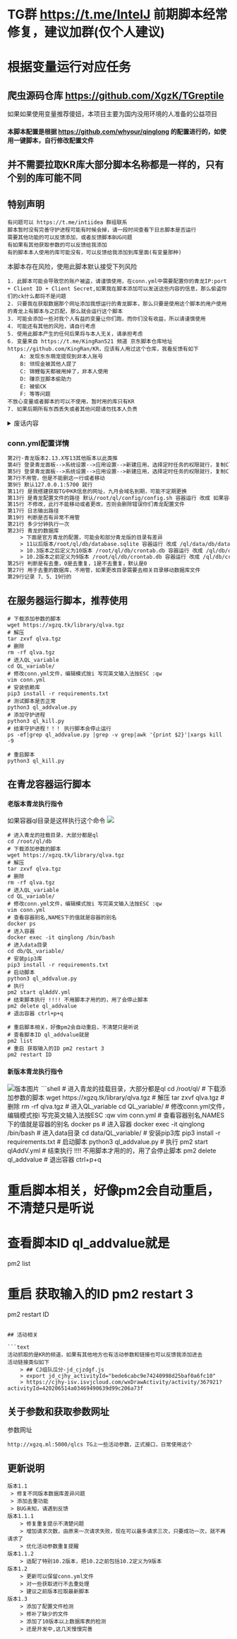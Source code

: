 # TG群 https://t.me/InteIJ 前期脚本经常修复，建议加群(仅个人建议)

# 根据变量运行对应任务
## 爬虫源码仓库 https://github.com/XgzK/TGreptile
如果如果使用变量推荐傻妞，本项目主要为国内没用环境的人准备的公益项目

#### 本脚本配置是根据 https://github.com/whyour/qinglong 的配置进行的，如使用一键脚本，自行修改配置文件

## 并不需要拉取KR库大部分脚本名称都是一样的，只有个别的库可能不同

## 特别声明

```text
有问题可以 https://t.me/intiidea 群组联系
脚本暂时没有完善守护进程可能有时候会掉，请一段时间查看下日志脚本是否运行
需要其他功能的可以反馈添加，或者反馈脚本BUG问题
有如果有其他获取参数的可以反馈给我添加
有的脚本本人使用的库可能没有，可以反馈给我添加到库里面(有变量那种)
```

本脚本存在风险，使用此脚本默认接受下列风险

```text
1. 此脚本可能会导致您的账户被盗，请谨慎使用，在conn.yml中需要配置你的青龙IP:port + Client ID + Client Secret,如果我在脚本添加可以发送这些内容的信息，那么偷盗你们的ck什么都将不是问题
2. 只要我在获取数据那个网址添加我想运行的青龙脚本，那么只要是使用这个脚本的用户使用的青龙上有脚本与之匹配，那么就会运行这个脚本
3. 可能会添加一些对我个人有益的变量让你们跑，而你们没有收益，所以请谨慎使用
4. 可能还有其他的风险，请自行考虑
5. 使用此脚本产生的任何后果将与本人无关，请承担考虑
6. 变量来自 https://t.me/KingRan521 频道 京东脚本仓库地址 https://github.com/KingRan/KR，应该有人用过这个仓库，我看反馈有如下
    A: 发现东东萌宠提现到非本人账号
    B: 领现金被其他人提了
    C: 锦鲤每天都被用掉了，非本人使用
    D: 赚京豆脚本偷助力
    E: 被偷CK
    F: 等等问题
不放心变量或者脚本的可以不使用，暂时用的库只有KR
7. 如果后期所有东西丢失或者其他问题请勿找本人负责
```

<details>
  <summary>废话内容</summary>
  <pre><code> 
> 变量来自 https://t.me/KingRan521 频道 京东脚本仓库地址 https://github.com/KingRan/KR
> 如果用过之前写的青龙代理脚本的，应该没有发生过脚本偷你们东西的情况吧
> 不过使用此脚本有可能真的会帮我助力一些任务，或者可能发起组队任务，不过和本人有关的不会损害你们京东利益问题，或者无关紧要的东西，不会让你们运行推一推和挖宝助力这种分你们肉吃的脚本，不过我懒的搞，这个github号虽然只是存放一些垃圾脚本的，不过我也不会想看到有人反馈本人偷你们ck之类的反馈
> 写此脚本只是因为我需要用这个和青龙代理那个不同，
> 后端获取TG值放在了docker容器上了，懒得研究京东这一套，可能一直不会有你们被白嫖的一天
> 因为TG机器人没办法向普通用户一样关注频道只能我专门写个获取TG网页版的爬虫，很多是国内服务器就是给你们大部分也不能爬TG，等那个脚本写的差不多完善了，会开源出来给你们，很多只有在自己手里才完全安全，我这样艰信
> CK我去年被偷了，但是使用了抓CK的APP和KR的加密脚本，并不知道是什么原因导致被偷，所以我非常理解自己白嫖京东被别人白嫖的感受
> 日志里面添加了运行的脚本和日志，你们可以在东西丢失后对比日志，就是我也不能跳过日志偷你们东西
> 脚本只有get请求和put请求，不懂的可以百度这两个请求作用
  </code></pre>
</details>



### conn.yml配置详情

```txt
第2行·青龙版本2.13.X写13其他版本以此类推
第4行 登录青龙面板-->系统设置-->应用设置-->新建应用，选择定时任务的权限就行，复制Client ID
第5行 登录青龙面板-->系统设置-->应用设置-->新建应用，选择定时任务的权限就行，复制Client Secret
第7行不用管，但是不能删这一行或者移动
第9行 默认127.0.0.1:5700 就行
第11行 是我搭建获取TG中KR信息的网址，九月会域名到期，可能不定期更换
第13行 是青龙配置文件的路径 默认/root/ql/config/config.sh 容器运行 改成 如果容器有data目录(11版本好像有)添加这个/ql/data/config/config.sh 如果没有data目录(10版本没有)添加/ql/config/config.sh
第15行 不修改，此行不能移动或者更改，否则会删除错误你们青龙配置文件
第17行 日志输出路径
第19行 判断是否有异常不用管
第21行 多少分钟执行一次
第23行 青龙的数据库 
    > 下面是官方青龙的配置，可能会和部分青龙版的目录有差异
    > 11以后版本/root/ql/db/database.sqlite 容器运行 改成 /ql/data/db/database.sqlite
    > 10.3版本之后定义为10版本 /root/ql/db/crontab.db 容器运行 改成 /ql/db/crontab.db
    > 10.2版本之前定义为9版本 /root/ql/db/crontab.db 容器运行 改成 /ql/db/crontab.db
第25行 判断是有去重，0是去重复，1是不去重复，默认是0
第27行 用于去重的数据库，不用管，如果更改目录需要去相关目录移动数据库文件
第29行记录 7、5、19行的
```

## 在服务器运行脚本，推荐使用

```shell
# 下载添加参数的脚本
wget https://xgzq.tk/library/qlva.tgz
# 解压
tar zxvf qlva.tgz
# 删除
rm -rf qlva.tgz
# 进入QL_variable
cd QL_variable/
# 修改conn.yml文件，编辑模式按i 写完英文输入法按ESC :qw
vim conn.yml
# 安装依赖库
pip3 install -r requirements.txt
# 测试脚本是否正常
python3 ql_addvalue.py
# 添加守护进程
python3 ql_kill.py
# 结束守护进程！！！ 执行脚本会停止运行
ps -ef|grep ql_addvalue.py |grep -v grep|awk '{print $2}'|xargs kill -9

# 重启脚本
python3 ql_kill.py
```

## 在青龙容器运行脚本

#### 老版本青龙执行指令

如果容器ql目录是这样执行这个命令
<img src="./img/2.10.13.png">

```shell
# 进入青龙的挂载目录，大部分都是ql
cd /root/ql/db
# 下载添加参数的脚本
wget https://xgzq.tk/library/qlva.tgz
# 解压
tar zxvf qlva.tgz
# 删除
rm -rf qlva.tgz
# 进入QL_variable
cd QL_variable/
# 修改conn.yml文件，编辑模式按i 写完英文输入法按ESC :qw
vim conn.yml
# 查看容器别名,NAMES下的值就是容器的别名
docker ps
# 进入容器
docker exec -it qinglong /bin/bash
# 进入data目录
cd db/QL_variable/
# 安装pip3库
pip3 install -r requirements.txt
# 启动脚本
python3 ql_addvalue.py
# 执行
pm2 start qlAddV.yml
# 结束脚本执行 !!!! 不用脚本才用的的，用了会停止脚本
pm2 delete ql_addvalue
# 退出容器 ctrl+p+q

# 重启脚本相关，好像pm2会自动重启，不清楚只是听说
# 查看脚本ID ql_addvalue就是
pm2 list
# 重启 获取输入的ID pm2 restart 3
pm2 restart ID
```

#### 新版本青龙执行指令

<img src="./img/2.13.2.png" alt="版本图片">
```shell
# 进入青龙的挂载目录，大部分都是ql
cd /root/ql/
# 下载添加参数的脚本
wget https://xgzq.tk/library/qlva.tgz
# 解压
tar zxvf qlva.tgz
# 删除
rm -rf qlva.tgz
# 进入QL_variable
cd QL_variable/
# 修改conn.yml文件，编辑模式按i 写完英文输入法按ESC :qw
vim conn.yml
# 查看容器别名,NAMES下的值就是容器的别名
docker ps
# 进入容器
docker exec -it qinglong /bin/bash
# 进入data目录
cd data/QL_variable/
# 安装pip3库
pip3 install -r requirements.txt
# 启动脚本
python3 ql_addvalue.py
# 执行
pm2 start qlAddV.yml
# 结束执行 !!!! 不用脚本才用的的，用了会停止脚本
pm2 delete ql_addvalue
# 退出容器 ctrl+p+q

# 重启脚本相关，好像pm2会自动重启，不清楚只是听说
# 查看脚本ID ql_addvalue就是
pm2 list
# 重启 获取输入的ID pm2 restart 3
pm2 restart ID
```

## 活动相关

```text
活动抓取的是KR的频道，如果有其他地方也有活动参数和链接也可以反馈我添加进去
活动链接类似如下
    > ## CJ组队瓜分-jd_cjzdgf.js
    > export jd_cjhy_activityId="bede6cabc9e74240998d25baf0a6fc10"
    > https://cjhy-isv.isvjcloud.com/wxDrawActivity/activity/367921?activityId=420206514a03469490639d99c206a73f
```

## 关于参数和获取参数网址

参数网址

```text
http://xgzq.ml:5000/qlcs TG上一些活动参数，正式接口，日常使用这个
```

## 更新说明

```text
版本1.1 
 > 修复不同版本数据库差异问题
 > 添加去重功能
 > BUG未知，请遇到反馈
版本1.1.1
    > 修复重复提示不清楚问题
    > 增加请求次数，由原来一次请求失败，现在可以最多请求三次，只要成功一次，就不再请求了
    > 优化活动参数重复提醒
版本1.1.2
    > 适配了特别10.2版本，把10.2之前包括10.2定义为9版本
版本1.2
    > 更新可以保留conn.yml文件
    > 对一些获取进行不去重处理
    > 建议之前版本拉取最新脚本
版本1.3
    > 添加了配置文件检测
    > 修补了缺少的文件
    > 添加了10版本以上数据库表的检测
    > 还是开发中,这几天慢慢完善
```

